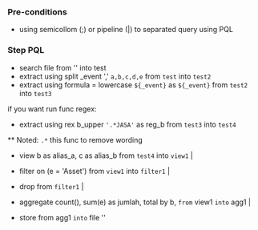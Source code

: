 ### Pre-conditions
- using semicollom (;) or pipeline (|) to separated query using PQL


### Step PQL
- search file from '' into test
- extract using split _event ',' `a,b,c,d,e` from `test` into `test2`
- extract using formula = lowercase `${_event}` as `${_event}` from `test2` into `test3`

if you want run func regex:
- extract using rex b_upper `'.*JASA'` as reg_b from `test3` into `test4`

** Noted: `.*` this func to remove wording

- view b as alias_a, c as alias_b from `test4` into `view1` |

- filter on (e = 'Asset') from `view1` into `filter1` |

- drop from `filter1` |

- aggregate count(), 
    sum(e) as jumlah, 
    total by b,
`from` view1
`into` agg1 |

- store from agg1
    `into` file ''
